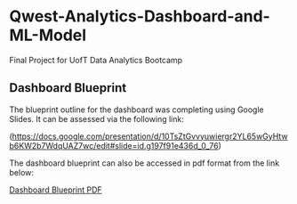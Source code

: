 # Qwest-Analytics-Dashboard-and-ML-Model
Final Project for UofT Data Analytics Bootcamp

## Dashboard Blueprint

The blueprint outline for the dashboard was completing using Google Slides.  It can be assessed via the following link:

(https://docs.google.com/presentation/d/10TsZtGvvyuwiergr2YL65wGyHtwb6KW2b7WdqUAZ7wc/edit#slide=id.g197f91e436d_0_76)

The dashboard blueprint can also be accessed in pdf format from the link below:

[Dashboard Blueprint PDF](https://github.com/Peter-Nguyen96/Qwest-Analytics-Dashboard-and-ML-Model/blob/49a8d08565b0f103f89fdf1e01241ae4eaecd3ae/Dashboard_Blueprint.pdf)



